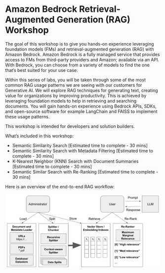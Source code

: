 # Amazon Bedrock Retrieval-Augmented Generation (RAG) Workshop

The goal of this workshop is to give you hands-on experience leveraging foundation models (FMs) and retrieval-augmented generation (RAG) with Amazon Bedrock. Amazon Bedrock is a fully managed service that provides access to FMs from third-party providers and Amazon; available via an API. With Bedrock, you can choose from a variety of models to find the one that’s best suited for your use case.

Within this series of labs, you will be taken through some of the most common RAG usage patterns we are seeing with our customers for Generative AI. We will explore RAG techniques for generating text, creating value for organizations by improving productivity. This is achieved by leveraging foundation models to help in retrieving and searching documents. You will gain hands-on experience using Bedrock APIs, SDKs, and open-source software for example LangChain and FAISS to implement these usage patterns.

This workshop is intended for developers and solution builders.

What’s included in this workshop:

* Semantic Similarity Search [Estimated time to complete - 30 mins]
* Semantic Similarity Search with Metadata Filtering [Estimated time to complete - 30 mins]
* K-Nearest Neighbor (KNN) Search with Document Summaries [Estimated time to complete - 30 mins]
* Semantic Similar Search with Re-Ranking [Estimated time to complete - 30 mins]

Here is an overview of the end-to-end RAG workflow:

![](img/rag-overview.png)
